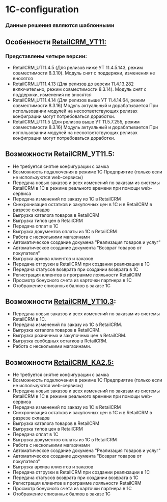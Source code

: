 # 1C-configuration

### Данные решения являются шаблонными

## Особенности [RetailCRM_УТ11:](https://github.com/retailcrm/1C-configuration/tree/master/Управление_торговлей/УТ11.5)

### Представлены четыре версии: 
* RetailCRM_UT11.4.5 (Для релизов ниже УТ 11.4.5.143, режим совместимости 8.3.10). Модуль снят с поддержки, изменения не вносятся
* RetailCRM_UT11.4.13 (Для релизов до версии 11.4.13.282 включительно, режим совместимости 8.3.14).  Модуль снят с поддержки, изменения не вносятся
* RetailCRM_UT11.4.14 (Для релизов выше УТ 11.4.14.64, режим совместимости 8.3.16) Модуль актуальный и дорабатывается
При использовании модулей на несоответствующих релизах конфиграции могут потребоваться доработки.
* RetailCRM_UT11.5 (Для релизов выше УТ 11.5.7.255, режим совместимости 8.3.16) Модуль актуальный и дорабатывается
При использовании модулей на несоответствующих релизах конфиграции могут потребоваться доработки.


## Возможности RetailCRM_УТ11.5: 

* Не требуется снятие конфигурации с замка
* Возможность подключения в режиме 1С:Предприятие (только если не используются web-сервисы)
* Передача новых заказов и всех изменений по заказам из системы RetailCRM в 1С в режиме реального времени при помощи web-сервиса
* Передача изменений по заказу из 1C в RetailCRM
* Синхронизация остатков и закупочных цен в 1С и в RetailCRM в разрезе складов
* Выгрузка каталога товаров в RetailCRM
* Выгрузка типов цен в RetailCRM
* Передача оплат в 1С
* Выгрузка документов оплаты из 1C в RetailCRM
* Работа с несколькими магазинами
* Автоматическое создание докумена "Реализация товаров и услуг"
* Автоматическое создание документа "Возврат товаров от покупателя"
* Выгрузка архива клиентов и заказов
* Передача отгрузки в RetailCRM при создании реализации в 1С
* Передача статусов возврата при создании возврата в 1С
* Регистрация клиентов в программе лояльности RetailCRM
* Просмотр бонусного счета из карточки партнера в 1С
* Отображение списанных баллов в заказе 1С

## Возможности [RetailCRM_УТ10.3](https://github.com/retailcrm/1C-configuration/tree/master/Управление_торговлей/УТ10.3):

* Передача новых заказов и всех изменений по заказам из системы RetailCRM в 1С.
* Передача изменений по заказу из 1C в RetailCRM.
* Выгрузка каталога товаров в RetailCRM.
* Выгрузка розничных и закупочных цен в RetailCRM.
* Выгрузка свободных остатков в RetailCRM.
* Работа с несколькими магазинами.

## Возможности [RetailCRM_KA2.5:](https://github.com/retailcrm/1C-configuration/tree/master/Комплексная_автоматизация_2.5)

* Не требуется снятие конфигурации с замка
* Возможность подключения в режиме 1С:Предприятие (только если не используются web-сервисы)
* Передача новых заказов и всех изменений по заказам из системы RetailCRM в 1С в режиме реального времени при помощи web-сервиса
* Передача изменений по заказу из 1C в RetailCRM
* Синхронизация остатков и закупочных цен в 1С и в RetailCRM в разрезе складов
* Выгрузка каталога товаров в RetailCRM
* Выгрузка типов цен в RetailCRM
* Передача оплат в 1С
* Выгрузка документов оплаты из 1C в RetailCRM
* Работа с несколькими магазинами
* Автоматическое создание докумена "Реализация товаров и услуг"
* Автоматическое создание документа "Возврат товаров от покупателя"
* Выгрузка архива клиентов и заказов
* Передача отгрузки в RetailCRM при создании реализации в 1С
* Передача статусов возврата при создании возврата в 1С
* Регистрация клиентов в программе лояльности RetailCRM
* Просмотр бонусного счета из карточки партнера в 1С
* Отображение списанных баллов в заказе 1С